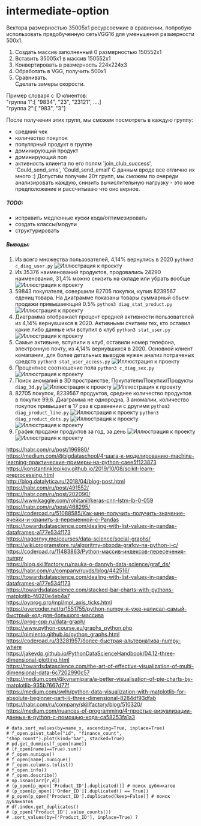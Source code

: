 # intermediate-option
Вектора размерностью 35005x1 ресурсоемкие в сравнении, попробую использовать предобученную сетьVGG16 для уменьшения размерности 500x1.  
1. Cоздать массив заполненный 0 размерностью 150552x1
2. Вставить 35005x1 в массив 150552x1
3. Конвертировать в размерность 224x224x3
4. Обработать в VGG, получить 500x1
5. Сравнивать.  
Сделать замеры скорости.

Пример словаря с ID клиентов:  
"группа 1":[ "9834", "23", "23121", ....]  
"группа 2":[ "983", "3"]  

После получения этих групп, мы сможем посмотреть в каждую группу:
- средний чек  
- количество покупок   
- популярный продукт в группе  
- доминирующий продукт
- доминирующий пол
- активность клиента по его полям 'join_club_success', 'Could_send_sms', 'Could_send_email'
С данным вроде все отлично их много :)
Допустим получим 20т групп, мы сможем по очереди анализировать каждую, снизить вычислительную нагрузку - это мое предположение и рассчитываю что оно верное.

##### TODO:
+ исправить медленные куски кода/оптимезировать
+ создать классы/модули
+ структурировать
##### <a name="Parag"></a>	Выводы:
1. Из всего множества пользователей, 4,14% вернулись в 2020 
``` python3 c_diag_user.py ```
![Иллюстрация к проекту](https://github.com/evilsadko/intermediate-option/blob/main/github/%D0%A1%D0%BD%D0%B8%D0%BC%D0%BE%D0%BA%20%D1%8D%D0%BA%D1%80%D0%B0%D0%BD%D0%B0%20%D0%BE%D1%82%202021-02-10%2019-17-02.png)
2. Из 35376 наименований продуктов, продовались 24290 наименования, 31,4% можно снизить на складе или убрать вообще  
![Иллюстрация к проекту](https://github.com/evilsadko/intermediate-option/blob/main/github/Figure_5.png)
3. 59843 покупателя, совершили 82705 покупки, купив 8239567 едениц товара. На диаграмме показаны товары суммарный обьем продажи привышаеющий 0.5%
``` python3 diag_stat_product.py ```
![Иллюстрация к проекту](https://github.com/evilsadko/intermediate-option/blob/main/github/Figure_6.png)
4. Диаграмма отображает процент средней активности пользователей из 4,14% вернувшихся в 2020. Активными считаем тех, кто оставил какие либо данные или вступил в клуб ``` python3 stat_user.py ```
![Иллюстрация к проекту](https://github.com/evilsadko/intermediate-option/blob/main/github/Figure_7.png)
5. Самые активыне, вступили в клуб, оставили номер телефона, электронную почту, из 4,14% вернувшихся в 2020. Основной клиент комапании, для более детальных выводов нужен анализ потраченых средств ``` python3 stat_user_access.py ```
![Иллюстрация к проекту](https://github.com/evilsadko/intermediate-option/blob/main/github/Figure_8.png)
6. Процентное соотношение пола 
``` python3 c_diag_sex.py ```
![Иллюстрация к проекту](https://github.com/evilsadko/intermediate-option/blob/main/github/Figure_9.png)
7. Поиск аномалий в 3D пространстве, Покупатели/Покупки/Продукты
``` diag_3d.py ```
![Иллюстрация к проекту](https://github.com/evilsadko/intermediate-option/blob/main/github/%D0%A1%D0%BD%D0%B8%D0%BC%D0%BE%D0%BA%20%D1%8D%D0%BA%D1%80%D0%B0%D0%BD%D0%B0%20%D0%BE%D1%82%202021-02-10%2023-49-29.png)
![Иллюстрация к проекту](https://github.com/evilsadko/intermediate-option/blob/main/github/%D0%A1%D0%BD%D0%B8%D0%BC%D0%BE%D0%BA%20%D1%8D%D0%BA%D1%80%D0%B0%D0%BD%D0%B0%20%D0%BE%D1%82%202021-02-10%2023-48-36.png)
8. 82705 покупок, 8239567 продуктов, среднее количество продуктов в покупке 99,6. Диаграмма не однородна, 3 аномалии, количество покупок привышает в 17 раз в сравнении с другими
``` python3 diag_product_line.py ```
![Иллюстрация к проекту](https://github.com/evilsadko/intermediate-option/blob/main/github/Figure_1.png)
``` python3 diag_product_dots.py ```
![Иллюстрация к проекту](https://github.com/evilsadko/intermediate-option/blob/main/github/Figure_4.png)
![Иллюстрация к проекту](https://github.com/evilsadko/intermediate-option/blob/main/github/Figure_3.png)
9. График продажи продуктов за год, за день
![Иллюстрация к проекту](https://github.com/evilsadko/intermediate-option/blob/main/github/Figure_1_3.png)
![Иллюстрация к проекту](https://github.com/evilsadko/intermediate-option/blob/main/github/Figure_1_1.png)

https://habr.com/ru/post/196980/  
https://medium.com/@bigdataschool/4-шага-к-моделированию-machine-learning-практические-примеры-на-python-caee5f123873  
https://konstantinklepikov.github.io/2019/10/08/scikit-learn-preprocessing.html  
http://blog.datalytica.ru/2018/04/blog-post.html     
https://habr.com/ru/post/491552/      
https://habr.com/ru/post/202090/  
https://www.kaggle.com/rohitanil/keras-cnn-lstm-lb-0-059  
https://habr.com/ru/post/468295/  
https://coderoad.ru/51088585/Как-мне-получить-получить-значение-ячейки-и-хранить-в-переменной-с-Pandas  
https://towardsdatascience.com/dealing-with-list-values-in-pandas-dataframes-a177e534f173  
https://nagornyy.me/courses/data-science/social-graphs/  
https://wiki.programstore.ru/algoritmy-obxoda-grafov-na-python-i-c/  
https://coderoad.ru/11483863/Python-массив-индексов-пересечения-numpy  
https://blog.skillfactory.ru/nauka-o-dannyh-data-science/graf_ds/  
https://habr.com/ru/company/ruvds/blog/442516/  
https://towardsdatascience.com/dealing-with-list-values-in-pandas-dataframes-a177e534f173  
https://towardsdatascience.com/stacked-bar-charts-with-pythons-matplotlib-f4020e4eb4a7  
https://pyprog.pro/mpl/mpl_axis_ticks.html  
https://overcoder.net/q/1551755/python-numpy-я-уже-написал-самый-быстрый-код-для-большого-массива  
https://prog-cpp.ru/data-graph/  
https://www.python-course.eu/graphs_python.php  
https://pimiento.github.io/python_graphs.html  
https://coderoad.ru/33281957/более-быстрая-альтернатива-numpy-where  
https://jakevdp.github.io/PythonDataScienceHandbook/04.12-three-dimensional-plotting.html  
https://towardsdatascience.com/the-art-of-effective-visualization-of-multi-dimensional-data-6c7202990c57  
https://medium.com/@kvnamipara/a-better-visualisation-of-pie-charts-by-matplotlib-935b7667d77f  
https://medium.com/swlh/python-data-visualization-with-matplotlib-for-absolute-beginner-part-iii-three-dimensional-8284df93dfab  
https://habr.com/ru/company/skillfactory/blog/510320/  
https://medium.com/nuances-of-programming/4-простые-визуализации-данных-в-python-с-помощью-кода-ca58253fa1a3
```
# data.sort_values(by=name_x, ascending=True, inplace=True)
# f_open.pivot_table("id", "finance_count", "shop_count").plot(kind='bar', stacked=True)
# pd.get_dummies(f_open[name])
# (f_open[name]==True).sum() 
# f_open.nunique()
# f_open[name].nunique()
# f_open.columns.tolist()
# f_open.info()
# f_open.describe()
# np.isnan(arr[r,d])
# (p_open[p_open['Product_ID'].duplicated()] # поиск дубликатов
# (p_open[p_open[['Order_ID']].duplicated() == True])
# p_open[p_open['Product_ID'].duplicated(keep=False)] # поиск дубликатов
# df.index.get_duplicates()
# (p_open['Product_ID'].value_counts())
# .sort_values(by=['Product_ID'], inplace=True) ?
```
